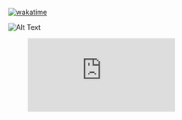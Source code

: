 [![wakatime](https://wakatime.com/badge/user/eeb3dfb4-6a99-4673-8148-202e3cd8f6d2.svg)](https://wakatime.com/@eeb3dfb4-6a99-4673-8148-202e3cd8f6d2)

![Alt Text](https://wakatime.com/share/@rahul_panchal/a00bcbf2-6d50-488d-a70e-e628d0defdf7.png)

<figure><embed src="https://wakatime.com/share/@rahul_panchal/4e7096f8-86c1-4304-ae1c-6fdd2a7647d3.svg"></embed></figure>


